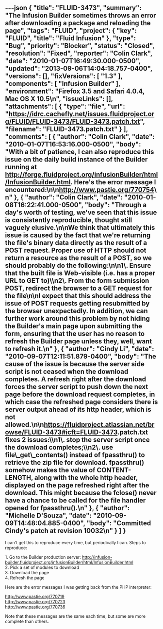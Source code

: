 ---json
{
  "title": "FLUID-3473",
  "summary": "The Infusion Builder sometimes throws an error after downloading a package and reloading the page",
  "tags": "FLUID",
  "project": {
    "key": "FLUID",
    "title": "Fluid Infusion"
  },
  "type": "Bug",
  "priority": "Blocker",
  "status": "Closed",
  "resolution": "Fixed",
  "reporter": "Colin Clark",
  "date": "2010-01-07T16:49:30.000-0500",
  "updated": "2013-09-06T14:04:18.757-0400",
  "versions": [],
  "fixVersions": [
    "1.3"
  ],
  "components": [
    "Infusion Builder"
  ],
  "environment": "Firefox 3.5 and Safari 4.0.4, Mac OS X 10.5\n",
  "issueLinks": [],
  "attachments": [
    {
      "type": "file",
      "url": "https://idrc.cachefly.net/issues.fluidproject.org/FLUID/FLUID-3473/FLUID-3473.patch.txt",
      "filename": "FLUID-3473.patch.txt"
    }
  ],
  "comments": [
    {
      "author": "Colin Clark",
      "date": "2010-01-07T16:53:16.000-0500",
      "body": "With a bit of patience, I can also reproduce this issue on the daily build instance of the Builder running at <http://forge.fluidproject.org/infusionBuilder/html/InfusionBuilder.html>. Here's the error message I encountered:\n\n<http://www.pastie.org/770754>\n"
    },
    {
      "author": "Colin Clark",
      "date": "2010-01-08T16:22:41.000-0500",
      "body": "Through a day's worth of testing, we've seen that this issue is consistently reproducible, thought still vaguely elusive.\n\nWe think that ultimately this issue is caused by the fact that we're returning the file's binary data directly as the result of a POST request. Proper use of HTTP should not return a resource as the result of a POST, so we should probably do the following:\n\n1\\. Ensure that the built file is Web-visible (i.e. has a proper URL to GET to)\\\n2\\. From the form submission POST, redirect the browser to a GET request for the file\n\nI expect that this should address the issue of POST requests getting resubmitted by the browser unexpectedly. In addition, we can further work around this problem by not hiding the Builder's main page upon submitting the form, ensuring that the user has no reason to refresh the Builder page unless they, well, want to refresh it.\n"
    },
    {
      "author": "Cindy Li",
      "date": "2010-09-07T12:11:51.879-0400",
      "body": "The cause of the issue is because the server side script is not ceased when the download completes. A refresh right after the download forces the server script to push down the next page before the download request completes, in which case the refreshed page considers there is server output ahead of its http header, which is not allowed.\n\n<https://fluidproject.atlassian.net/browse/FLUID-3473#icft=FLUID-3473>.patch.txt fixes 2 issues:\\\n1\\. stop the server script once the download completes;\\\n2\\. use file\\_get\\_contents() instead of fpassthru() to retrieve the zip file for download. fpassthru() somehow makes the value of CONTENT-LENGTH, along with the whole http header, displayed on the page refreshed right after the download. This might because the fclose() never have a chance to be called for the file handler opened for fpassthru().\n"
    },
    {
      "author": "Michelle D'Souza",
      "date": "2010-09-09T14:48:04.885-0400",
      "body": "Committed Cindy's patch at revision 10032\n"
    }
  ]
}
---
I can't get this to reproduce every time, but periodically I can. Steps to reproduce:

1\. Go to the Builder production server: <http://infusion-builder.fluidproject.org/infusionBuilder/html/InfusionBuilder.html>\
2\. Pick a set of modules to download\
3\. Download the page\
4\. Refresh the page

Here are the error messages I was getting back from the PHP interpreter:

<http://www.pastie.org/770719>\
<http://www.pastie.org/770723>\
<http://www.pastie.org/770736>

Note that these messages are the same each time, but some are more complete than others.

        